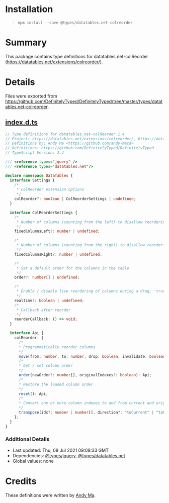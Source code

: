 # Installation
> `npm install --save @types/datatables.net-colreorder`

# Summary
This package contains type definitions for datatables.net-colReorder (https://datatables.net/extensions/colreorder/).

# Details
Files were exported from https://github.com/DefinitelyTyped/DefinitelyTyped/tree/master/types/datatables.net-colreorder.
## [index.d.ts](https://github.com/DefinitelyTyped/DefinitelyTyped/tree/master/types/datatables.net-colreorder/index.d.ts)
````ts
// Type definitions for datatables.net-colReorder 1.4
// Project: https://datatables.net/extensions/colreorder/, https://datatables.net
// Definitions by: Andy Ma <https://github.com/andy-maca>
// Definitions: https://github.com/DefinitelyTyped/DefinitelyTyped
// TypeScript Version: 2.4

/// <reference types="jquery" />
/// <reference types="datatables.net"/>

declare namespace DataTables {
  interface Settings {
    /*
     * colReorder extension options
     */
    colReorder?: boolean | ColReorderSettings | undefined;
  }

  interface ColReorderSettings {
    /*
     * Number of columns (counting from the left) to disallow reordering of, '0' in default
     */
    fixedColumnsLeft?: number | undefined;

    /*
     * Number of columns (counting from the right) to disallow reordering of, '0' in default
     */
    fixedColumnsRight?: number | undefined;

    /*
     * Set a default order for the columns in the table
     */
    order?: number[] | undefined;

    /*
     * Enable / disable live reordering of columns during a drag, 'true' in default
     */
    realtime?: boolean | undefined;
    /*
     * Callback after reorder
     */
    reorderCallback: () => void;
  }

  interface Api {
    colReorder: {
      /*
      * Programmatically reorder columns
      */
      move(from: number, to: number, drop: boolean, invalidate: boolean): Api;
      /*
      * Get / set column order
      */
      order(newOrder?: number[], originalIndexes?: boolean): Api;
      /*
      * Restore the loaded column order
      */
      reset(): Api;
      /*
      * Convert one or more column indexes to and from current and original indexes
      */
      transpose(idx?: number | number[], direction?: "toCurrent" | "toOriginal" | "fromOriginal" | "fromCurrent"): Api;
    };
  }
}

````

### Additional Details
 * Last updated: Thu, 08 Jul 2021 09:08:33 GMT
 * Dependencies: [@types/jquery](https://npmjs.com/package/@types/jquery), [@types/datatables.net](https://npmjs.com/package/@types/datatables.net)
 * Global values: none

# Credits
These definitions were written by [Andy Ma](https://github.com/andy-maca).

